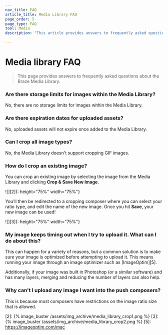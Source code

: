 ```yaml
---
nav_title: FAQ
article_title: Media Library FAQ
page_order: 5
page_type: FAQ
tool: Media
description: "This article provides answers to frequently asked questions about the Braze Media Library."

---
```


# Media library FAQ

> This page provides answers to frequently asked questions about the Braze Media Library.

### Are there storage limits for images within the Media Library?

No, there are no storage limits for images within the Media Library.

### Are there expiration dates for uploaded assets?

No, uploaded assets will not expire once added to the Media Library.

### Can I crop all image types?

No, the Media Library doesn't support cropping GIF images.

### How do I crop an existing image?

You can crop an existing image by selecting the image from the Media Library and clicking **Crop & Save New Image**. 

![][2]{: height="75%" width="75%"}

You'll then be redirected to a cropping composer where you can select your ratio type, and edit the name of the new image. Once you hit **Save**, your new image can be used!

![][3]{: height="75%" width="75%"}

### My image keeps timing out when I try to upload it. What can I do about this?

This can happen for a variety of reasons, but a common solution is to make sure your image is optimized before attempting to upload it. This means running your image through an image optimizer such as [ImageOptim][5].

Additionally, if your image was built in Photoshop (or a similar software) and has many layers, merging and reducing the number of layers can also help.

### Why can't I upload any image I want into the push composers?

This is because most composers have restrictions on the image ratio size that is allowed.

[2]: {% image_buster /assets/img_archive/media_library_crop1.png %}
[3]: {% image_buster /assets/img_archive/media_library_crop2.png %}
[5]: https://imageoptim.com/mac